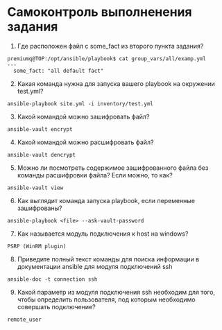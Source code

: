 # Самоконтроль выполненения задания

1) Где расположен файл с some_fact из второго пункта задания?
```
premiumq@TOP:/opt/ansible/playbook$ cat group_vars/all/examp.yml
---
  some_fact: "all default fact"
```
2) Какая команда нужна для запуска вашего playbook на окружении test.yml?
```
ansible-playbook site.yml -i inventory/test.yml
```
3) Какой командой можно зашифровать файл?
```
ansible-vault encrypt
```
4) Какой командой можно расшифровать файл?
```
ansible-vault dencrypt
```
5) Можно ли посмотреть содержимое зашифрованного файла без команды расшифровки файла? Если можно, то как?
```
ansible-vault view
```
6) Как выглядит команда запуска playbook, если переменные зашифрованы?
```
ansible-playbook <file> --ask-vault-password
```
7) Как называется модуль подключения к host на windows?
```
PSRP (WinRM plugin)
```
8) Приведите полный текст команды для поиска информации в документации ansible для модуля подключений ssh
```
ansible-doc -t connection ssh
```
9) Какой параметр из модуля подключения ssh необходим для того, чтобы определить пользователя, под которым необходимо совершать подключение?
```
remote_user
```
